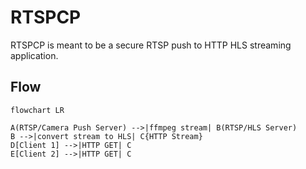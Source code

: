 # RTSPCP

RTSPCP is meant to be a secure RTSP push to HTTP HLS streaming application.

## Flow

```mermaid
flowchart LR

A(RTSP/Camera Push Server) -->|ffmpeg stream| B(RTSP/HLS Server)
B -->|convert stream to HLS| C{HTTP Stream}
D[Client 1] -->|HTTP GET| C
E[Client 2] -->|HTTP GET| C
```
